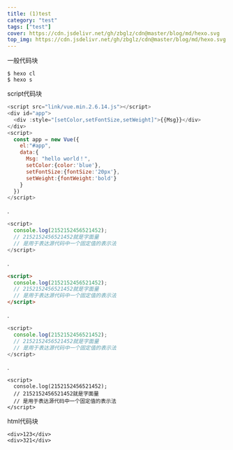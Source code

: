 ```yaml
---
title: (1)test
category: "test"
tags: ["test"]
cover: https://cdn.jsdelivr.net/gh/zbglz/cdn@master/blog/md/hexo.svg
top_img: https://cdn.jsdelivr.net/gh/zbglz/cdn@master/blog/md/hexo.svg
---
```


一般代码块

    $ hexo cl
    $ hexo s

script代码块

```js vue2
<script src="link/vue.min.2.6.14.js"></script>
<div id="app">
  <div :style="[setColor,setFontSize,setWeight]">{{Msg}}</div>
</div>
<script>
  const app = new Vue({
    el:"#app",
    data:{
      Msg: "hello world！",
      setColor:{color:'blue'},
      setFontSize:{fontSize:'20px'},
      setWeight:{fontWeight:'bold'}
    }
  })
</script>
```

.


```JavaScript JavaScript
<script>
  console.log(2152152456521452);
  // 2152152456521452就是字面量
  // 是用于表达源代码中一个固定值的表示法
</script>
```

.

```html vue3
<script>
  console.log(2152152456521452);
  // 2152152456521452就是字面量
  // 是用于表达源代码中一个固定值的表示法
</script>
```

.

```JavaScript
<script>
  console.log(2152152456521452);
  // 2152152456521452就是字面量
  // 是用于表达源代码中一个固定值的表示法
</script>
```

.


    <script>
      console.log(2152152456521452);
      // 2152152456521452就是字面量
      // 是用于表达源代码中一个固定值的表示法
    </script>


html代码块

    <div>123</div>
    <div>321</div>